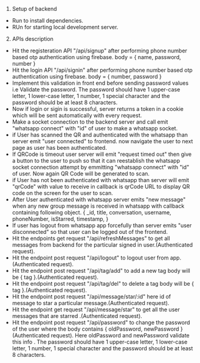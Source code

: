 1. Setup of backend

- Run <npm install> to install dependencies.
- RUn <npm run dev> for starting local development server.

2. APIs description

- Hit the registeration API "/api/signup" after performing phone number based otp authentication using firebase.
  body = { name, password, number }
- Hit the login API "/api/signin" after performing phone number based otp authentication using firebase.
  body = { number, password }
- Implement this validation in front end before sending password values i.e Validate the password. The password should have 1 upper-case letter, 1 lower-case letter, 1 number, 1 special character and the password should be at least 8 characters.
- Now if login or sigin is successful, server returns a token in a cookie which will be sent automatically with every request.
- Make a socket connection to the backend server and call emit "whatsapp connect" with "id" of user to make a whatsapp socket.
- if User has scanned the QR and authenticated with the whatsapp than server emit "user connected" to frontend. now navigate the user to next page as user has been authenticated.
- If QRCode is timeout user server will emit "request timed out" then give a button to the user to push so that it can reestablish the whatsapp socket connection attempt by emmitting "whatsapp connect" with "id" of user. Now again QR Code will be generated to scan.
- if User has not been authenticated with whatsapp than server will emit "qrCode" with value to receive in callback is qrCode URL to display QR code on the screen for the user to scan.
- After User authenticated with whatsapp server emits "new message" when any new group message is received in whatsapp with callback containing following object.
  {
  \_id,
  title,
  conversation,
  username,
  phoneNumber,
  isStarred,
  timestamp,
  }
- If user has logout from whatsapp app forcefully than server emits "user disconnected" so that user can be logged out of the frontend.
- Hit the endpoints get request "/api/refreshMessages" to get all messages from backend for the particular signed in user.(Authenticated request).
- Hit the endpoint post request "/api/logout" to logout user from app.(Authenticated request).
- Hit the endpoint post request "/api/tag/add" to add a new tag body will be { tag }.(Authenticated request).
- Hit the endpoint post request "/api/tag/del" to delete a tag body will be { tag }.(Authenticated request).
- Hit the endpoint post request "/api/message/star/:id" here id of message to star a particular message.(Authenticated request).
- Hit the endpoint get request "/api/message/star" to get all the user messages that are starred .(Authenticated request).
- Hit the endpoint post request "/api/password" to change the password of the user where the body contains { oldPassword, newPassword }(Authenticated request).
  Here oldPassword and newPassword validate this info . The password should have 1 upper-case letter, 1 lower-case letter, 1 number, 1 special character and the password should be at least 8 characters.
